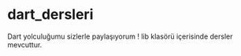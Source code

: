 # dart_dersleri

Dart yolculuğumu sizlerle paylaşıyorum ! lib klasörü içerisinde dersler mevcuttur.

